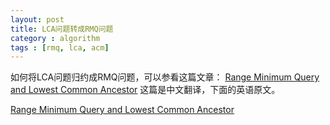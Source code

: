 ```yaml
---
layout: post
title: LCA问题转成RMQ问题
category : algorithm 
tags : [rmq, lca, acm]
---
```


如何将LCA问题归约成RMQ问题，可以参看这篇文章：
[Range Minimum Query and Lowest Common Ancestor](http://www.cnblogs.com/drizzlecrj/archive/2007/10/23/933472.html)
这篇是中文翻译，下面的英语原文。

[Range Minimum Query and Lowest Common Ancestor](www.topcoder.com/tc?module=Static&d1=tutorials&d2=lowestCommonAncestorwww.topcoder.com/tc?module=Static&d1=tutorials&d2=lowestCommonAncestor)

